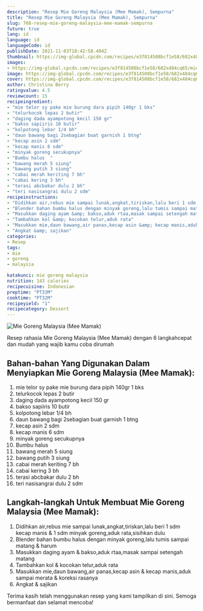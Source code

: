 ```yaml
---
description: "Resep Mie Goreng Malaysia (Mee Mamak), Sempurna"
title: "Resep Mie Goreng Malaysia (Mee Mamak), Sempurna"
slug: 768-resep-mie-goreng-malaysia-mee-mamak-sempurna
future: true
lang: id
language: id
languageCode: id
publishDate: 2021-11-03T10:42:58.404Z 
thumbnail: https://img-global.cpcdn.com/recipes/e3f814508bcf1e58/682x484cq65/mie-goreng-malaysia-mee-mamak-foto-resep-utama.png
images:
- https://img-global.cpcdn.com/recipes/e3f814508bcf1e58/682x484cq65/mie-goreng-malaysia-mee-mamak-foto-resep-utama.png
image: https://img-global.cpcdn.com/recipes/e3f814508bcf1e58/682x484cq65/mie-goreng-malaysia-mee-mamak-foto-resep-utama.png
cover: https://img-global.cpcdn.com/recipes/e3f814508bcf1e58/682x484cq65/mie-goreng-malaysia-mee-mamak-foto-resep-utama.png
author: Christina Berry
ratingvalue: 4.5
reviewcount: 15
recipeingredient:
- "mie telor sy pake mie burung dara pipih 140gr 1 bks"
- "telurkocok lepas 2 butir"
- "daging dada ayampotong kecil 150 gr"
- "bakso sapiiris 10 butir"
- "kolpotong lebar 1/4 bh"
- "daun bawang bagi 2sebagian buat garnish 1 btng"
- "kecap asin 2 sdm"
- "kecap manis 6 sdm"
- "minyak goreng secukupnya"
- "Bumbu halus  "
- "bawang merah 5 siung"
- "bawang putih 3 siung"
- "cabai merah keriting 7 bh"
- "cabai kering 3 bh"
- "terasi abcbakar dulu 2 bh"
- "teri nasisangrai dulu 2 sdm"
recipeinstructions:
- "Didihkan air,rebus mie sampai lunak,angkat,tiriskan,lalu beri 1 sdm kecap manis &amp; 1 sdm minyak goreng,aduk rata,sisihkan dulu"
- "Blender bahan bumbu halus dengan minyak goreng,lalu tumis sampai matang &amp; harum"
- "Masukkan daging ayam &amp; bakso,aduk rtaa,masak sampai setengah matang"
- "Tambahkan kol &amp; kocokan telur,aduk rata"
- "Masukkan mie,daun bawang,air panas,kecap asin &amp; kecap manis,aduk sampai merata &amp; koreksi rasanya"
- "Angkat &amp; sajikan"
categories:
- Resep
tags:
- mie
- goreng
- malaysia

katakunci: mie goreng malaysia 
nutrition: 143 calories
recipecuisine: Indonesian
preptime: "PT33M"
cooktime: "PT32M"
recipeyield: "1"
recipecategory: Dessert
---
```



![Mie Goreng Malaysia (Mee Mamak)](https://img-global.cpcdn.com/recipes/e3f814508bcf1e58/682x484cq65/mie-goreng-malaysia-mee-mamak-foto-resep-utama.png)

Resep rahasia Mie Goreng Malaysia (Mee Mamak)    dengan 6 langkahcepat dan mudah yang wajib kamu coba dirumah

<!--inarticleads1-->

## Bahan-bahan Yang Digunakan Dalam Menyiapkan Mie Goreng Malaysia (Mee Mamak):

1. mie telor sy pake mie burung dara pipih 140gr 1 bks
1. telurkocok lepas 2 butir
1. daging dada ayampotong kecil 150 gr
1. bakso sapiiris 10 butir
1. kolpotong lebar 1/4 bh
1. daun bawang bagi 2sebagian buat garnish 1 btng
1. kecap asin 2 sdm
1. kecap manis 6 sdm
1. minyak goreng secukupnya
1. Bumbu halus  
1. bawang merah 5 siung
1. bawang putih 3 siung
1. cabai merah keriting 7 bh
1. cabai kering 3 bh
1. terasi abcbakar dulu 2 bh
1. teri nasisangrai dulu 2 sdm



<!--inarticleads2-->

## Langkah-langkah Untuk Membuat Mie Goreng Malaysia (Mee Mamak):

1. Didihkan air,rebus mie sampai lunak,angkat,tiriskan,lalu beri 1 sdm kecap manis &amp; 1 sdm minyak goreng,aduk rata,sisihkan dulu
1. Blender bahan bumbu halus dengan minyak goreng,lalu tumis sampai matang &amp; harum
1. Masukkan daging ayam &amp; bakso,aduk rtaa,masak sampai setengah matang
1. Tambahkan kol &amp; kocokan telur,aduk rata
1. Masukkan mie,daun bawang,air panas,kecap asin &amp; kecap manis,aduk sampai merata &amp; koreksi rasanya
1. Angkat &amp; sajikan




Terima kasih telah menggunakan resep yang kami tampilkan di sini. Semoga bermanfaat dan selamat mencoba!
